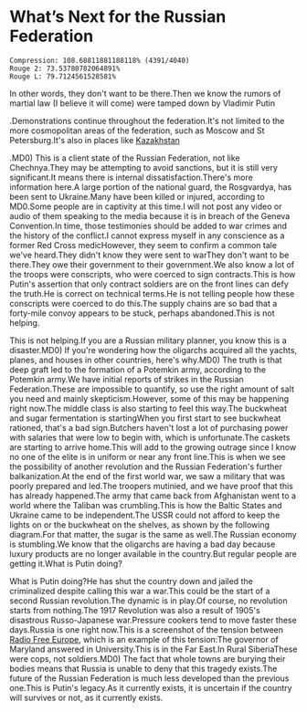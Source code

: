# What’s Next for the Russian Federation

```
Compression: 108.68811881188118% (4391/4040)
Rouge 2: 73.53780782064891%
Rouge L: 79.7124561528581%
```

In other words, they don't want to be there.Then we know the rumors of martial law (I believe it will come) were tamped down by Vladimir Putin 

.Demonstrations continue throughout the federation.It's not limited to the more cosmopolitan areas of the federation, such as Moscow and St Petersburg.It's also in places like [Kazakhstan](https://www.thenews.com.pk/print/939347-kazakhstan-permits-pro-ukraine-rally) 

.MD0) This is a client state of the Russian Federation, not like Chechnya.They may be attempting to avoid sanctions, but it is still very significant.It means there is internal dissatisfaction.There's more information here.A large portion of the national guard, the Rosgvardya, has been sent to Ukraine.Many have been killed or injured, according to MD0.Some people are in captivity at this time.I will not post any video or audio of them speaking to the media because it is in breach of the Geneva Convention.In time, those testimonies should be added to war crimes and the history of the conflict.I cannot express myself in any conscience as a former Red Cross medicHowever, they seem to confirm a common tale we've heard.They didn't know they were sent to warThey don't want to be there.They owe their government to their government.We also know a lot of the troops were conscripts, who were coerced to sign contracts.This is how Putin's assertion that only contract soldiers are on the front lines can defy the truth.He is correct on technical terms.He is not telling people how these conscripts were coerced to do this.The supply chains are so bad that a forty-mile convoy appears to be stuck, perhaps abandoned.This is not helping. 

 This is not helping.If you are a Russian military planner, you know this is a disaster.MD0) If you're wondering how the oligarchs acquired all the yachts, planes, and houses in other countries, here's why.MD0) The truth is that deep graft led to the formation of a Potemkin army, according to the Potemkin army.We have initial reports of strikes in the Russian Federation.These are impossible to quantify, so use the right amount of salt you need and mainly skepticism.However, some of this may be happening right now.The middle class is also starting to feel this way.The buckwheat and sugar fermentation is startingWhen you first start to see buckwheat rationed, that's a bad sign.Butchers haven't lost a lot of purchasing power with salaries that were low to begin with, which is unfortunate.The caskets are starting to arrive home.This will add to the growing outrage since I know no one of the elite is in uniform or near any front line.This is when we see the possibility of another revolution and the Russian Federation's further balkanization.At the end of the first world war, we saw a military that was poorly prepared and led.The troopers mutinied, and we have proof that this has already happened.The army that came back from Afghanistan went to a world where the Taliban was crumbling.This is how the Baltic States and Ukraine came to be independent.The USSR could not afford to keep the lights on or the buckwheat on the shelves, as shown by the following diagram.For that matter, the sugar is the same as well.The Russian economy is stumbling.We know that the oligarchs are having a bad day because luxury products are no longer available in the country.But regular people are getting it.What is Putin doing? 

 What is Putin doing?He has shut the country down and jailed the criminalized despite calling this war a war.This could be the start of a second Russian revolution.The dynamic is in play.Of course, no revolution starts from nothing.The 1917 Revolution was also a result of 1905's disastrous Russo-Japanese war.Pressure cookers tend to move faster these days.Russia is one right now.This is a screenshot of the tension between [Radio Free Europe](https://www.rferl.org/a/russian-soldiers-ukraine-cannon-fodder-governor/31739187.html), which is an example of this tension:The governor of Maryland answered in University.This is in the Far East.In Rural SiberiaThese were cops, not soldiers.MD0) The fact that whole towns are burying their bodies means that Russia is unable to deny that this tragedy exists.The future of the Russian Federation is much less developed than the previous one.This is Putin's legacy.As it currently exists, it is uncertain if the country will survives or not, as it currently exists.
